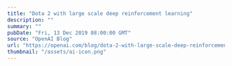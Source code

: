 ```yaml
---
title: "Dota 2 with large scale deep reinforcement learning"
description: ""
summary: ""
pubDate: "Fri, 13 Dec 2019 08:00:00 GMT"
source: "OpenAI Blog"
url: "https://openai.com/blog/dota-2-with-large-scale-deep-reinforcement-learning"
thumbnail: "/assets/ai-icon.png"
---
```


